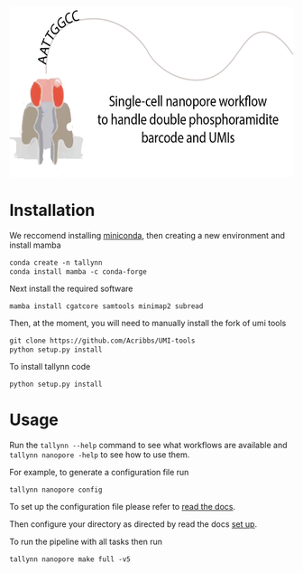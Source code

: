 
<img src="img/Nanopore-workflow.png" height=300>

Installation
============

We reccomend installing [miniconda](https://docs.conda.io/en/latest/miniconda.html), then creating
a new environment and install mamba

  ```
  conda create -n tallynn
  conda install mamba -c conda-forge
  ```
  
Next install the required software

  ```
  mamba install cgatcore samtools minimap2 subread
  ```

Then, at the moment, you will need to manually install the fork of umi tools

  ```
  git clone https://github.com/Acribbs/UMI-tools
  python setup.py install
  ```
  
To install tallynn code

  ```
  python setup.py install
  ```


Usage
=====

Run the ``tallynn --help`` command to see what workflows are available and ``tallynn nanopore -help`` to see how to use them.


For example, to generate a configuration file run

   ```
   tallynn nanopore config
   ```

To set up the configuration file please refer to [read the docs]().

Then configure your directory as directed by read the docs [set up]().

To run the pipeline with all tasks then run
   
   ```
   tallynn nanopore make full -v5 
   ```
